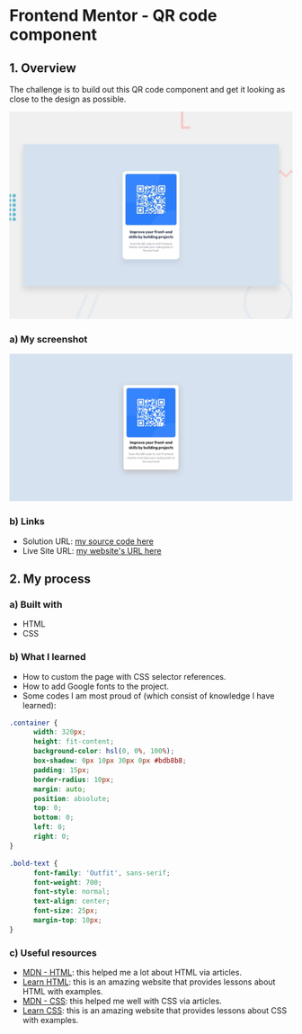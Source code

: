 # Frontend Mentor - QR code component

## 1. Overview

The challenge is to build out this QR code component and get it looking as close to the design as possible.

![Design preview for the QR code component coding challenge](./preview.jpg)

### a) My screenshot

![My screenshot for the QR code component coding challenge](./screenshot.jpeg)

### b) Links

- Solution URL: [my source code here](https://github.com/hieutrantrong21520859MMCL21/FrontEndPractice_Intern_QRCodeComponent)
- Live Site URL: [my website's URL here](https://hieutrantrong21520859mmcl21.github.io/FrontEndPractice_Intern_QRCodeComponent/)

## 2. My process

### a) Built with

- HTML
- CSS

### b) What I learned

- How to custom the page with CSS selector references.
- How to add Google fonts to the project.
- Some codes I am most proud of (which consist of knowledge I have learned):

```css
.container {
      width: 320px;
      height: fit-content;
      background-color: hsl(0, 0%, 100%);
      box-shadow: 0px 10px 30px 0px #bdb8b8;
      padding: 15px;
      border-radius: 10px;
      margin: auto;
      position: absolute;
      top: 0;
      bottom: 0;
      left: 0;
      right: 0;
}
```
```css
.bold-text {
      font-family: 'Outfit', sans-serif;
      font-weight: 700;
      font-style: normal;
      text-align: center;
      font-size: 25px;
      margin-top: 10px;
}
```

### c) Useful resources

- [MDN - HTML](https://developer.mozilla.org/en-US/docs/Web/HTML): this helped me a lot about HTML via articles.
- [Learn HTML](https://web.dev/learn/html): this is an amazing website that provides lessons about HTML with examples.
- [MDN - CSS](https://developer.mozilla.org/en-US/docs/Web/CSS): this helped me well with CSS via articles.
- [Learn CSS](https://web.dev/learn/css): this is an amazing website that provides lessons about CSS with examples.
